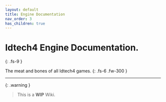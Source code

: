 ```yaml
---
layout: default
title: Engine Documentation
nav_order: 3
has_children: true
---
```


# Idtech4 Engine Documentation.
{: .fs-9 }

The meat and bones of all Idtech4 games.
{: .fs-6 .fw-300 }

---

{: .warning }
> This is a **WIP** Wiki.